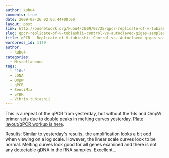```yaml
---
author: kubu4
comments: true
date: 2009-02-26 02:03:44+00:00
layout: post
link: http://onsnetwork.org/kubu4/2009/02/25/qpcr-replicate-of-v-tubiashii-control-vs-autoclaved-gigas-samples-see-yesterday/
slug: qpcr-replicate-of-v-tubiashii-control-vs-autoclaved-gigas-samples-see-yesterday
title: qPCR - Replicate of V.tubiashii Control vs. Autoclaved gigas samples (see yesterday)
wordpress_id: 1179
author:
  - kubu4
categories:
  - Miscellaneous
tags:
  - '16s'
  - cDNA
  - OmpW
  - qPCR
  - SensiMix
  - SYBR
  - Vibrio tubiashii
---
```


This is a repeat of the qPCR from yesterday, but without the 16s and OmpW primer sets due to double peaks in melting curves yesterday. [Plate layout/qPCR workup is here](http://eagle.fish.washington.edu/Arabidopsis/Notebook%20Workup%20Files/20090225-1.jpg).

Results: Similar to yesterday's results, the amplification looks a bit odd when viewing on a log scale. However, the linear scale curves look to be normal. Melting curves look good for all genes examined and there is not any detectable gDNA in the RNA samples. Excellent...
